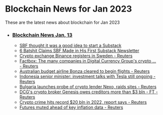 # Blockchain News for Jan 2023
These are the latest news about blockchain for Jan 2023
- ### [Blockchain News Jan, 13](./13)
    - [SBF thought it was a good idea to start a Substack](https://www.engadget.com/sam-bankman-fried-sbf-substack-ftx-183945643.html) 
    - [6 Batshit Claims SBF Made in His First Substack Newsletter](https://gizmodo.com/sbf-substack-ftx-sam-bankman-fried-crypto-1849981772) 
    - [Crypto exchange Binance registers in Sweden - Reuters](https://www.reuters.com/markets/currencies/crypto-exchange-binance-registers-sweden-2023-01-12/) 
    - [Factbox: The many companies in Digital Currency Group's crypto ... - Reuters](https://www.reuters.com/business/finance/many-companies-digital-currency-groups-crypto-empire-2023-01-12/) 
    - [Australian budget airline Bonza cleared to begin flights - Reuters](https://www.reuters.com/business/aerospace-defense/australian-budget-airline-bonza-cleared-begin-flights-2023-01-12/) 
    - [Indonesia senior minister: investment talks with Tesla still ongoing - Reuters](https://www.reuters.com/business/autos-transportation/indonesia-senior-minister-investment-talks-with-tesla-still-ongoing-2023-01-12/) 
    - [Bulgaria launches probe of crypto lender Nexo, raids sites - Reuters](https://www.reuters.com/business/finance/bulgaria-launches-probe-crypto-lender-nexo-raids-sites-2023-01-12/) 
    - [DCG's crypto broker Genesis owes creditors more than $3 bln - FT - Reuters](https://www.reuters.com/business/finance/dcgs-crypto-broker-genesis-owes-creditors-more-than-3-bln-ft-2023-01-12/) 
    - [Crypto crime hits record $20 bln in 2022, report says - Reuters](https://www.reuters.com/business/finance/crypto-crime-hits-record-20-bln-2022-report-says-2023-01-12/) 
    - [Futures muted ahead of key inflation data - Reuters](https://www.reuters.com/markets/us/futures-muted-ahead-key-inflation-data-2023-01-12/) 
